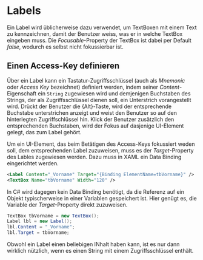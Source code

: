 # Labels

Ein Label wird üblicherweise dazu verwendet, um TextBoxen mit einem Text zu kennzeichnen, damit der Benutzer weiss, was er in welche TextBox eingeben muss. Die _Focusable_-Property der TextBox ist dabei per Default _false_, wodurch es selbst nicht fokussierbar ist. 

## Einen Access-Key definieren

Über ein Label kann ein Tastatur-Zugriffsschlüssel (auch als _Mnemonic_ oder _Access Key_ bezeichnet) definiert werden, indem seiner _Content_-Eigenschaft ein `String` zugewiesen wird und demjenigen Buchstaben des Strings, der als Zugriffsschlüssel dienen soll, ein Unterstrich vorangestellt wird. Drückt der Benutzer die {Alt}-Taste, wird der entsprechende Buchstabe unterstrichen anzeigt und weist den Benutzer so auf den hinterlegten Zugriffschlüssel hin. Klick der Benutzer zusätzlich den entsprechenden Buchstaben, wird der Fokus auf dasjenige UI-Element gelegt, das zum Label gehört. 

Um ein UI-Element, das beim Betätigen des Access-Keys fokussiert weden soll, dem entsprechenden Label zuzuweisen, muss es der _Target_-Property des Lables zugewiesen werden. Dazu muss in XAML ein Data Binding eingerichtet werden. 

```xml
<Label Content="_Vorname" Target="{Binding ElementName=tbVorname}" />
<TextBox Name="tbVorname" Width="120" />
```

In C# wird dagegen kein Data Binding benötigt, da die Referenz auf ein Objekt typischerweise in einer Variablen gespeichert ist. Hier genügt es, die Variable der _Target_-Property direkt zuzuweisen. 

```csharp
TextBox tbVorname = new TextBox();
Label lbl = new Label();
lbl.Content = "_Vorname";
lbl.Target = tbVorname; 
```

Obwohl ein Label einen beliebigen INhalt haben kann, ist es nur dann wirklich nützlich, wenn es einen String mit einem Zugriffsschlüssel enthält. 

